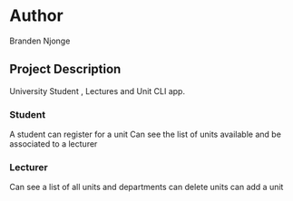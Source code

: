 # Author

Branden Njonge

## Project Description

University Student , Lectures and Unit CLI app.

### Student
A student can register for a unit
Can see the list of units available
and be associated to a lecturer

### Lecturer

Can see a list of all units and departments
can delete units
can add a unit




